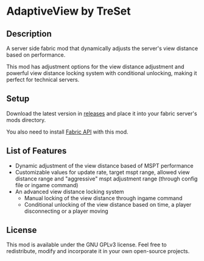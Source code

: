 # AdaptiveView by TreSet

## Description

A server side fabric mod that dynamically adjusts the server's view distance based on performance.

This mod has adjustment options for the view distance adjustment and powerful view distance locking system with conditional unlocking, making it perfect for technical servers.

## Setup

Download the latest version in [releases](https://github.com/Tre5et/adaptiveview/releases) and place it into your fabric server's mods directory.

You also need to install [Fabric API](https://www.curseforge.com/minecraft/mc-mods/fabric-api) with this mod.

## List of Features

 - Dynamic adjustment of the view distance based of MSPT performance
 - Customizable values for update rate, target mspt range, allowed view distance range and "aggressive" mspt adjustment range (through config file or ingame command)
 - An advanced view distance locking system
   - Manual locking of the view distance through ingame command
   - Conditional unlocking of the view distance based on time, a player disconnecting or a player moving

## License

This mod is available under the GNU GPLv3 license. Feel free to redistribute, modify and incorporate it in your own open-source projects.